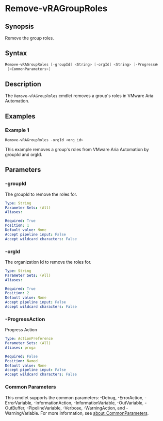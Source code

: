 # Remove-vRAGroupRoles

## Synopsis

Remove the group roles.

## Syntax

```powershell
Remove-vRAGroupRoles [-groupId] <String> [-orgId] <String> [-ProgressAction <ActionPreference>]
 [<CommonParameters>]
```

## Description

The `Remove-vRAGroupRoles` cmdlet removes a group's roles in VMware Aria Automation.

## Examples

### Example 1

```powershell
Remove-vRAGroupRoles -orgId <org_id>
```

This example removes a group's roles from VMware Aria Automation by groupId and orgId.

## Parameters

### -groupId

The groupId to remove the roles for.

```yaml
Type: String
Parameter Sets: (All)
Aliases:

Required: True
Position: 1
Default value: None
Accept pipeline input: False
Accept wildcard characters: False
```

### -orgId

The organization Id to remove the roles for.

```yaml
Type: String
Parameter Sets: (All)
Aliases:

Required: True
Position: 2
Default value: None
Accept pipeline input: False
Accept wildcard characters: False
```

### -ProgressAction

Progress Action

```yaml
Type: ActionPreference
Parameter Sets: (All)
Aliases: proga

Required: False
Position: Named
Default value: None
Accept pipeline input: False
Accept wildcard characters: False
```

### Common Parameters

This cmdlet supports the common parameters: -Debug, -ErrorAction, -ErrorVariable, -InformationAction, -InformationVariable, -OutVariable, -OutBuffer, -PipelineVariable, -Verbose, -WarningAction, and -WarningVariable. For more information, see [about_CommonParameters](http://go.microsoft.com/fwlink/?LinkID=113216).
